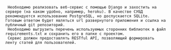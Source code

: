     Необходимо реализовать веб-сервис с помощью Django и захостить на сервере (на каком удобно, например, heroku). В качестве СУБД рекомендуется использование PostgreSQL, но доспускается SQLite. Готовым ответом будет являться url развернутого приложения и ссылка на публичный git репозиторий.
     Необходимо выгрузить перечень используемых сторонних библиотек в файл requirements.txt и сохранить его в папке с проектом.
     Сервис должен предоставлять RESTful API, позволяющий формировать ленту статей для пользователей.
     
